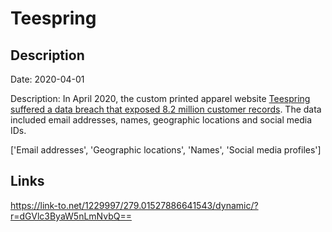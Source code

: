 # Teespring

## Description

Date: 2020-04-01

Description:
In April 2020, the custom printed apparel website <a href="https://www.zdnet.com/article/hacker-leaks-data-of-millions-of-teespring-users/" target="_blank" rel="noopener">Teespring suffered a data breach that exposed 8.2 million customer records</a>. The data included email addresses, names, geographic locations and social media IDs.


['Email addresses', 'Geographic locations', 'Names', 'Social media profiles']

## Links

https://link-to.net/1229997/279.01527886641543/dynamic/?r=dGVlc3ByaW5nLmNvbQ==